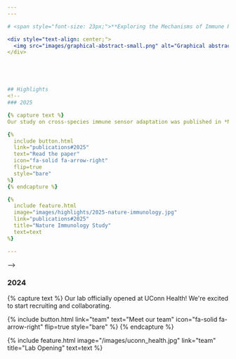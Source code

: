 ```yaml
---
---

# <span style="font-size: 23px;">**Exploring the Mechanisms of Immune Recognition at Cellular and Organismal Interfaces**</span>

<div style="text-align: center;">
  <img src="images/graphical-abstract-small.png" alt="Graphical abstract" style="width: 40%;">
</div>





## Highlights
<!--
### 2025

{% capture text %}
Our study on cross-species immune sensor adaptation was published in *Nature Immunology*, revealing conserved mechanisms across mammals and birds.

{%
  include button.html
  link="publications#2025"
  text="Read the paper"
  icon="fa-solid fa-arrow-right"
  flip=true
  style="bare"
%}
{% endcapture %}

{%
  include feature.html
  image="images/highlights/2025-nature-immunology.jpg"
  link="publications#2025"
  title="Nature Immunology Study"
  text=text
%}

---
```

-->


### 2024


{% capture text %}
Our lab officially opened at UConn Health! We're excited to start recruiting and collaborating.

{%
  include button.html
  link="team"
  text="Meet our team"
  icon="fa-solid fa-arrow-right"
  flip=true
  style="bare"
%}
{% endcapture %}

{%
  include feature.html
  image="/images/uconn_health.jpg"
  link="team"
  title="Lab Opening"
  text=text
%}

